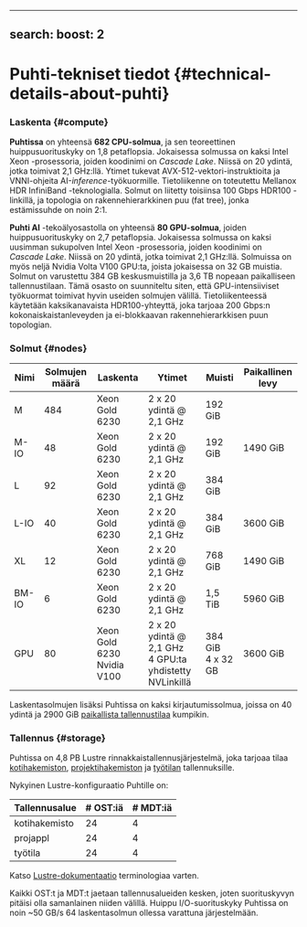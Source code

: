 
---
search:
  boost: 2
---

# Puhti-tekniset tiedot {#technical-details-about-puhti}

### Laskenta {#compute}

**Puhtissa** on yhteensä **682 CPU-solmua**, ja sen teoreettinen huippusuorituskyky on 1,8 petaflopsia. Jokaisessa solmussa on kaksi Intel Xeon -prosessoria, joiden koodinimi on _Cascade Lake_. Niissä on 20 ydintä, jotka toimivat 2,1 GHz:llä. Ytimet tukevat AVX-512-vektori-instruktioita ja VNNI-ohjeita AI-_inference_-työkuormille. Tietoliikenne on toteutettu Mellanox HDR InfiniBand -teknologialla. Solmut on liitetty toisiinsa 100 Gbps HDR100 -linkillä, ja topologia on rakennehierarkkinen puu (fat tree), jonka estämissuhde on noin 2:1.

**Puhti AI** -tekoälyosastolla on yhteensä **80 GPU-solmua**, joiden huippusuorituskyky on 2,7 petaflopsia. Jokaisessa solmussa on kaksi uusimman sukupolven Intel Xeon -prosessoria, joiden koodinimi on _Cascade Lake_. Niissä on 20 ydintä, jotka toimivat 2,1 GHz:llä. Solmuissa on myös neljä Nvidia Volta V100 GPU:ta, joista jokaisessa on 32 GB muistia. Solmut on varustettu 384 GB keskusmuistilla ja 3,6 TB nopeaan paikalliseen tallennustilaan. Tämä osasto on suunniteltu siten, että GPU-intensiiviset työkuormat toimivat hyvin useiden solmujen välillä. Tietoliikenteessä käytetään kaksikanavaista HDR100-yhteyttä, joka tarjoaa 200 Gbps:n kokonaiskaistanleveyden ja ei-blokkaavan rakennehierarkkisen puun topologian.

### Solmut {#nodes}

| Nimi   | Solmujen määrä | Laskenta       | Ytimet                   | Muisti  | Paikallinen levy |
|--------|----------------|----------------|-------------------------|---------|------------------|
| M      |  484           | Xeon Gold 6230 | 2 x 20 ydintä @ 2,1 GHz | 192 GiB |                  |
| M-IO   |  48            | Xeon Gold 6230 | 2 x 20 ydintä @ 2,1 GHz | 192 GiB | 1490 GiB         |
| L      |  92            | Xeon Gold 6230 | 2 x 20 ydintä @ 2,1 GHz | 384 GiB |                  |
| L-IO   |  40            | Xeon Gold 6230 | 2 x 20 ydintä @ 2,1 GHz | 384 GiB | 3600 GiB         |
| XL     |  12            | Xeon Gold 6230 | 2 x 20 ydintä @ 2,1 GHz | 768 GiB | 1490 GiB         |
| BM-IO  |  6             | Xeon Gold 6230 | 2 x 20 ydintä @ 2,1 GHz | 1,5 TiB | 5960 GiB         |
| GPU    |  80            | Xeon Gold 6230<br>Nvidia V100  | 2 x 20 ydintä @ 2,1 GHz<br>4 GPU:ta yhdistetty NVLinkillä | 384 GiB<br>4 x 32 GB | 3600 GiB |

Laskentasolmujen lisäksi Puhtissa on kaksi kirjautumissolmua, joissa on 40 ydintä ja 2900 GiB [paikallista tallennustilaa](disk.md#login-nodes) kumpikin.

### Tallennus {#storage}

Puhtissa on 4,8 PB Lustre rinnakkaistallennusjärjestelmä, joka tarjoaa tilaa [kotihakemiston](disk.md#home-directory), [projektihakemiston](disk.md#projappl-directory) ja [työtilan](disk.md#scratch-directory) tallennuksille.

Nykyinen Lustre-konfiguraatio Puhtille on:

| Tallennusalue | # OST:iä | # MDT:iä |
|---------------|----------|----------|
| kotihakemisto |  24      | 4        |
| projappl      |  24      | 4        |
| työtila       |  24      | 4        |

Katso [Lustre-dokumentaatio](lustre.md) terminologiaa varten.

Kaikki OST:t ja MDT:t jaetaan tallennusalueiden kesken, joten suorituskyvyn pitäisi olla samanlainen niiden välillä. Huippu I/O-suorituskyky Puhtissa on noin ~50 GB/s 64 laskentasolmun ollessa varattuna järjestelmään.
